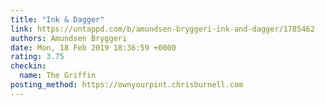 ```yaml
---
title: "Ink & Dagger"
link: https://untappd.com/b/amundsen-bryggeri-ink-and-dagger/1785462
authors: Amundsen Bryggeri
date: Mon, 18 Feb 2019 18:36:59 +0000
rating: 3.75
checkin:
  name: The Griffin
posting_method: https://ownyourpint.chrisburnell.com
---
```

